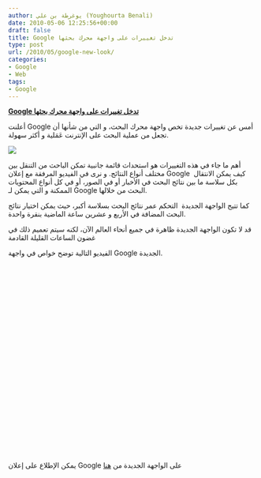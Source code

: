 ```yaml
---
author: يوغرطة بن علي (Youghourta Benali)
date: 2010-05-06 12:25:56+00:00
draft: false
title: Google تدخل تغييرات على واجهة محرك بحثها
type: post
url: /2010/05/google-new-look/
categories:
- Google
- Web
tags:
- Google
---
```


[**Google تدخل تغييرات على واجهة محرك بحثها**](http://www.it-scoop.com/2010/05/google-new-look/ )


أعلنت Google أمس عن تغييرات جديدة تخص واجهة محرك البحث، و التي من شأنها أن تجعل من عملية البحث على الإنترنت عَمَلية و أكثر سهولة.

[![](http://4.bp.blogspot.com/_7ZYqYi4xigk/S-GUMa6L1fI/AAAAAAAAGAo/7o5LlcHtSGE/s1600/Everything+-+Wind+Power.jpg)
](http://www.it-scoop.com/2010/05/google-new-look/ )

أهم ما جاء في هذه التغييرات هو استحداث قائمة جانبية تمكن الباحث من التنقل بين مختلف أنواع النتائج. و نرى في الفيديو المرفقة مع إعلان Google  كيف يمكن الانتقال بكل سلاسة ما بين نتائج البحث في الأخبار أو في الصور، أو في كل أنواع المحتويات الممكنة و التي يمكن لـ Google البحث من خلالها.

كما تتيح الواجهة الجديدة  التحكم عمر نتائج البحث بسلاسة أكبر، حيث يمكن اختيار نتائج البحث المضافة في الأربع و عشرين ساعة الماضية بنقرة واحدة.

قد لا تكون الواجهة الجديدة ظاهرة في جميع أنحاء العالم الآن، لكنه سيتم تعميم ذلك في غضون الساعات القليلة القادمة

الفيديو التالية توضح خواص في واجهة Google الجديدة.

<!-- more -->

<object classid="clsid:d27cdb6e-ae6d-11cf-96b8-444553540000" width="640" codebase="http://download.macromedia.com/pub/shockwave/cabs/flash/swflash.cab#version=6,0,40,0" height="385"><embed src="http://www.youtube.com/v/C-rnxNFRAQA&hl=fr_FR&fs=1&" allowscriptaccess="always" height="385" width="640" allowfullscreen="true" type="application/x-shockwave-flash"></embed></object>

يمكن الإطلاع على إعلان Google على الواجهة الجديدة من [هنا](http://googleblog.blogspot.com/2010/05/spring-metamorphosis-googles-new-look.html?utm_source=feedburner&utm_medium=feed&utm_campaign=Feed:+blogspot/MKuf+%28Official+Google+Blog%29&utm_content=Google+Reader)
